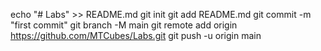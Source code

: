echo "# Labs" >> README.md
git init
git add README.md
git commit -m "first commit"
git branch -M main
git remote add origin https://github.com/MTCubes/Labs.git
git push -u origin main

